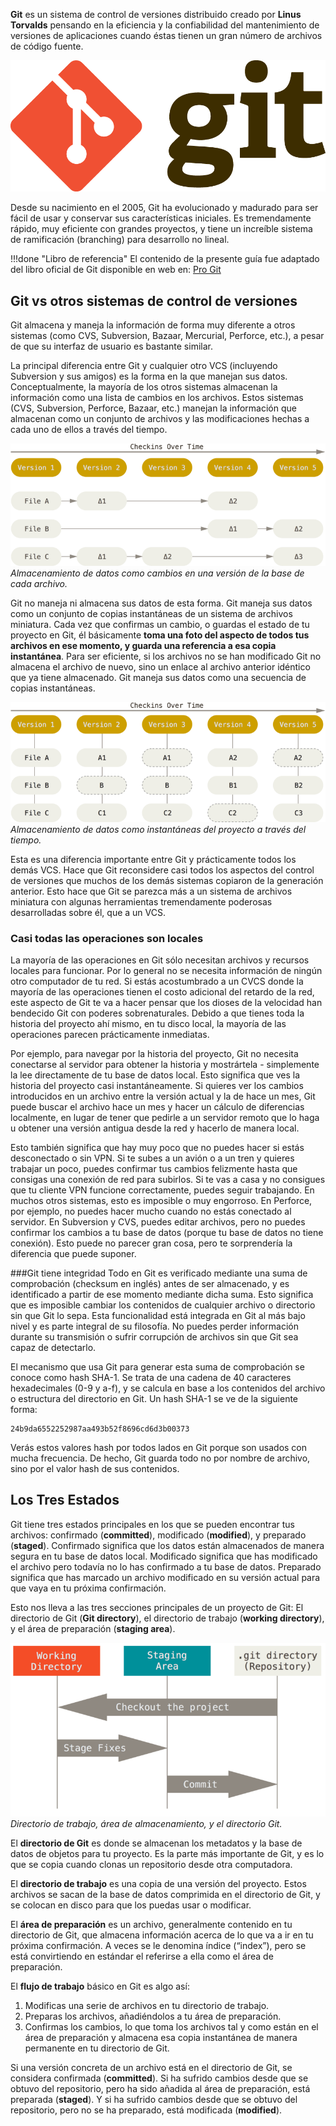 **Git** es un sistema de control de versiones distribuido creado por **Linus Torvalds** pensando en la eficiencia y la confiabilidad del mantenimiento de versiones de aplicaciones cuando éstas tienen un gran número de archivos de código fuente. 

![Logo de Git](imgGit/gitLogo.png)

Desde su nacimiento en el 2005, Git ha evolucionado y madurado para ser fácil de usar y conservar sus características iniciales. Es tremendamente rápido, muy eficiente con grandes proyectos, y tiene un increíble sistema de ramificación (branching) para desarrollo no lineal.

!!!done "Libro de referencia"
		El contenido de la presente guía fue adaptado del libro oficial de Git disponible en web en: [Pro Git](https://git-scm.com/book/es/v2)

## Git vs otros sistemas de control de versiones

Git almacena y maneja la información de forma muy diferente a otros sistemas (como  CVS, Subversion, Bazaar, Mercurial, Perforce, etc.), a pesar de que su interfaz de usuario es bastante similar.

La principal diferencia entre Git y cualquier otro VCS (incluyendo Subversion y sus amigos) es la forma en la que manejan sus datos. Conceptualmente, la mayoría de los otros sistemas almacenan la información como una lista de cambios en los archivos. Estos sistemas (CVS, Subversion, Perforce, Bazaar, etc.) manejan la información que almacenan como un conjunto de archivos y las modificaciones hechas a cada uno de ellos a través del tiempo.

![Logo de Git](imgGit/deltas.png)
_Almacenamiento de datos como cambios en una versión de la base de cada archivo._

Git no maneja ni almacena sus datos de esta forma. Git maneja sus datos como un conjunto de copias instantáneas de un sistema de archivos miniatura. Cada vez que confirmas un cambio, o guardas el estado de tu proyecto en Git, él básicamente **toma una foto del aspecto de todos tus archivos en ese momento, y guarda una referencia a esa copia instantánea**. Para ser eficiente, si los archivos no se han modificado Git no almacena el archivo de nuevo, sino un enlace al archivo anterior idéntico que ya tiene almacenado. Git maneja sus datos como una secuencia de copias instantáneas.

![Logo de Git](imgGit/snapshots.png)
_Almacenamiento de datos como instantáneas del proyecto a través del tiempo._

Esta es una diferencia importante entre Git y prácticamente todos los demás VCS. Hace que Git reconsidere casi todos los aspectos del control de versiones que muchos de los demás sistemas copiaron de la generación anterior. Esto hace que Git se parezca más a un sistema de archivos miniatura con algunas herramientas tremendamente poderosas desarrolladas sobre él, que a un VCS. 

### Casi todas las operaciones son locales
La mayoría de las operaciones en Git sólo necesitan archivos y recursos locales para funcionar. Por lo general no se necesita información de ningún otro computador de tu red. Si estás acostumbrado a un CVCS donde la mayoría de las operaciones tienen el costo adicional del retardo de la red, este aspecto de Git te va a hacer pensar que los dioses de la velocidad han bendecido Git con poderes sobrenaturales. Debido a que tienes toda la historia del proyecto ahí mismo, en tu disco local, la mayoría de las operaciones parecen prácticamente inmediatas.

Por ejemplo, para navegar por la historia del proyecto, Git no necesita conectarse al servidor para obtener la historia y mostrártela - simplemente la lee directamente de tu base de datos local. Esto significa que ves la historia del proyecto casi instantáneamente. Si quieres ver los cambios introducidos en un archivo entre la versión actual y la de hace un mes, Git puede buscar el archivo hace un mes y hacer un cálculo de diferencias localmente, en lugar de tener que pedirle a un servidor remoto que lo haga u obtener una versión antigua desde la red y hacerlo de manera local.

Esto también significa que hay muy poco que no puedes hacer si estás desconectado o sin VPN. Si te subes a un avión o a un tren y quieres trabajar un poco, puedes confirmar tus cambios felizmente hasta que consigas una conexión de red para subirlos. Si te vas a casa y no consigues que tu cliente VPN funcione correctamente, puedes seguir trabajando. En muchos otros sistemas, esto es imposible o muy engorroso. En Perforce, por ejemplo, no puedes hacer mucho cuando no estás conectado al servidor. En Subversion y CVS, puedes editar archivos, pero no puedes confirmar los cambios a tu base de datos (porque tu base de datos no tiene conexión). Esto puede no parecer gran cosa, pero te sorprendería la diferencia que puede suponer.

###Git tiene integridad
Todo en Git es verificado mediante una suma de comprobación (checksum en inglés) antes de ser almacenado, y es identificado a partir de ese momento mediante dicha suma. Esto significa que es imposible cambiar los contenidos de cualquier archivo o directorio sin que Git lo sepa. Esta funcionalidad está integrada en Git al más bajo nivel y es parte integral de su filosofía. No puedes perder información durante su transmisión o sufrir corrupción de archivos sin que Git sea capaz de detectarlo.

El mecanismo que usa Git para generar esta suma de comprobación se conoce como hash SHA-1. Se trata de una cadena de 40 caracteres hexadecimales (0-9 y a-f), y se calcula en base a los contenidos del archivo o estructura del directorio en Git. Un hash SHA-1 se ve de la siguiente forma:

```
24b9da6552252987aa493b52f8696cd6d3b00373
```

Verás estos valores hash por todos lados en Git porque son usados con mucha frecuencia. De hecho, Git guarda todo no por nombre de archivo, sino por el valor hash de sus contenidos.

## Los Tres Estados
Git tiene tres estados principales en los que se pueden encontrar tus archivos: confirmado (**committed**), modificado (**modified**), y preparado (**staged**). Confirmado significa que los datos están almacenados de manera segura en tu base de datos local. Modificado significa que has modificado el archivo pero todavía no lo has confirmado a tu base de datos. Preparado significa que has marcado un archivo modificado en su versión actual para que vaya en tu próxima confirmación.

Esto nos lleva a las tres secciones principales de un proyecto de Git: El directorio de Git (**Git directory**), el directorio de trabajo (**working directory**), y el área de preparación (**staging area**).

![Logo de Git](imgGit/areas.png)
_Directorio de trabajo, área de almacenamiento, y el directorio Git._

El **directorio de Git** es donde se almacenan los metadatos y la base de datos de objetos para tu proyecto. Es la parte más importante de Git, y es lo que se copia cuando clonas un repositorio desde otra computadora.

El **directorio de trabajo** es una copia de una versión del proyecto. Estos archivos se sacan de la base de datos comprimida en el directorio de Git, y se colocan en disco para que los puedas usar o modificar.

El **área de preparación** es un archivo, generalmente contenido en tu directorio de Git, que almacena información acerca de lo que va a ir en tu próxima confirmación. A veces se le denomina índice (“index”), pero se está convirtiendo en estándar el referirse a ella como el área de preparación.

El **flujo de trabajo** básico en Git es algo así:

1. Modificas una serie de archivos en tu directorio de trabajo.
2. Preparas los archivos, añadiéndolos a tu área de preparación.
3. Confirmas los cambios, lo que toma los archivos tal y como están en el área de preparación y almacena esa copia instantánea de manera permanente en tu directorio de Git.

Si una versión concreta de un archivo está en el directorio de Git, se considera confirmada (**committed**). Si ha sufrido cambios desde que se obtuvo del repositorio, pero ha sido añadida al área de preparación, está preparada (**staged**). Y si ha sufrido cambios desde que se obtuvo del repositorio, pero no se ha preparado, está modificada (**modified**). 
